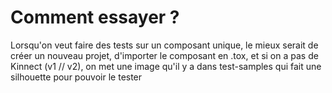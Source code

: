 # Comment essayer ?

Lorsqu'on veut faire des tests sur un composant unique, le mieux serait de créer un nouveau projet, d'importer le composant en .tox, et si on a pas de Kinnect (v1 // v2), on met une image qu'il y a dans test-samples qui fait une silhouette pour pouvoir le tester